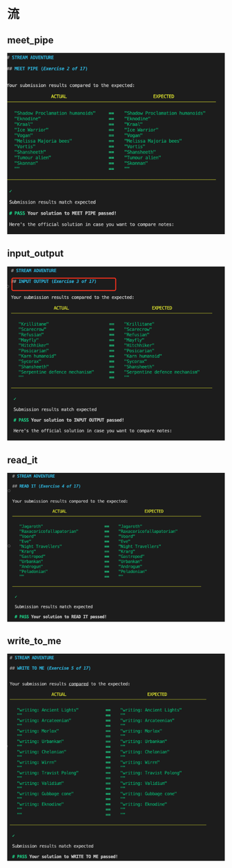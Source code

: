 
# 流

## meet_pipe

![meet_pipe](/study/imgs/meet_pipe.png)

## input_output

![input_output](/study/imgs/input_output.png)


## read_it

![read_it](/study/imgs/read_it.png)


## write_to_me

![write_to_me](/study//imgs/write_to_me.png)

